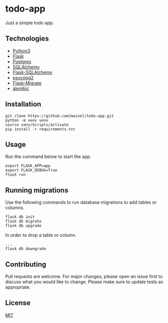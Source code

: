 # todo-app

Just a simple todo app.

## Technologies

- [Python3](https://www.python.org/download/releases/3.0/)
- [Flask](https://palletsprojects.com/p/flask/)
- [Postgres](https://www.postgresql.org/)
- [SQLAlchemy](https://www.sqlalchemy.org/)
- [Flask-SQLAlchemy](https://flask-sqlalchemy.palletsprojects.com/en/2.x/)
- [psycopg2](http://initd.org/psycopg/)
- [Flask-Migrate](https://flask-migrate.readthedocs.io/en/latest/#)
- [alembic](https://alembic.sqlalchemy.org/en/latest/)

## Installation

```
git clone https://github.com/mwinel/todo-app.git
python -m venv venv
source venv/Scripts/activate
pip install -r requirements.txt
```

## Usage

Run the command below to start the app.

```
export FLASK_APP=app
export FLASK_DEBUG=True
flask run
```

## Running migrations

Use the following commands to run database migrations to add tables or columns.

```
flask db init
flask db migrate
flask db upgrade
```

In order to drop a table or column.

```
...
flask db downgrade
```

## Contributing

Pull requests are welcome. For major changes, please open an issue first to discuss what you would like to change.
Please make sure to update tests as appropriate.

## License

[MIT](https://choosealicense.com/licenses/mit/)
